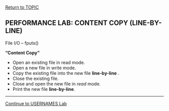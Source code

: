 <a href="https://github.com/CyberTrainingUSAF/05-C-Programming/blob/master/12_IO_part_2/02_related_functions.md" rel="Return to TOPIC"> Return to TOPIC </a>

## PERFORMANCE LAB: CONTENT COPY (LINE-BY-LINE)

File I/O – fputs()

**“Content Copy”**

* Open an existing file in read mode.
* Open a new file in write mode.
* Copy the existing file into the new file **line-by-line** .
* Close the existing file.
* Close and open the new file in *read* mode.
* Print the new file **line-by-line**.

---

<a href="https://github.com/CyberTrainingUSAF/05-C-Programming/blob/master/12_IO_part_2/performance_labs/PL_usernames.md" rel="Continue to USERNAMES Lab"> Continue to USERNAMES Lab </a>
